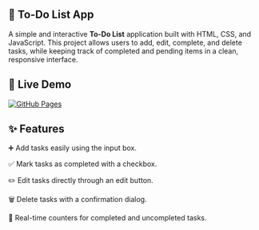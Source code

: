 ## 📝 To-Do List App

A simple and interactive **To-Do List** application built with HTML, CSS, and JavaScript.
This project allows users to add, edit, complete, and delete tasks, while keeping track of completed and pending items in a clean, responsive interface.

## 🚀 Live Demo
[![GitHub Pages](https://img.shields.io/badge/View%20Live%20Demo-%2300C853?style=for-the-badge&logo=github&logoColor=white)](https://kojo-san.github.io/todoListApp/)

## ✨ Features
➕ Add tasks easily using the input box.

✅ Mark tasks as completed with a checkbox.

✏️ Edit tasks directly through an edit button.

🗑 Delete tasks with a confirmation dialog.

🔄 Real-time counters for completed and uncompleted tasks.
